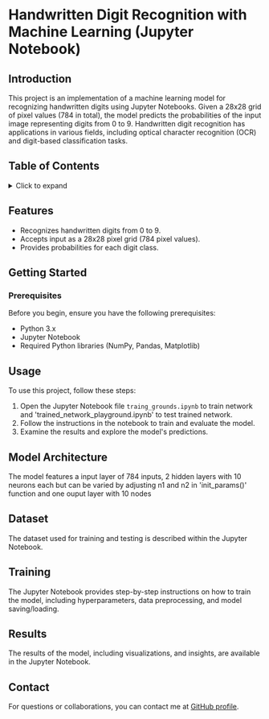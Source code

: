 # Handwritten Digit Recognition with Machine Learning (Jupyter Notebook)

## Introduction

This project is an implementation of a machine learning model for recognizing handwritten digits using Jupyter Notebooks. Given a 28x28 grid of pixel values (784 in total), the model predicts the probabilities of the input image representing digits from 0 to 9. Handwritten digit recognition has applications in various fields, including optical character recognition (OCR) and digit-based classification tasks.

## Table of Contents

<details>
<summary>Click to expand</summary>

1. [Features](#features)
2. [Getting Started](#getting-started)
   - [Prerequisites](#prerequisites)
3. [Usage](#usage)
4. [Model Architecture](#model-architecture)
5. [Dataset](#dataset)
6. [Training](#training)
7. [Evaluation](#evaluation)
8. [Results](#results)
9. [Contributing](#contributing)
10. [License](#license)
11. [Acknowledgments](#acknowledgments)
12. [Contact](#contact)

</details>

## Features

- Recognizes handwritten digits from 0 to 9.
- Accepts input as a 28x28 pixel grid (784 pixel values).
- Provides probabilities for each digit class.

## Getting Started

### Prerequisites

Before you begin, ensure you have the following prerequisites:

- Python 3.x
- Jupyter Notebook
- Required Python libraries (NumPy, Pandas, Matplotlib)

## Usage

To use this project, follow these steps:

1. Open the Jupyter Notebook file `traing_grounds.ipynb` to train network and 'trained_network_playground.ipynb' to test trained network.
2. Follow the instructions in the notebook to train and evaluate the model.
3. Examine the results and explore the model's predictions.


## Model Architecture

The model features a input layer of 784 inputs, 2 hidden layers with 10 neurons each but can be varied by adjusting n1 and n2 in 'init_params()' function and one ouput layer with 10 nodes

## Dataset

The dataset used for training and testing is described within the Jupyter Notebook. 

## Training

The Jupyter Notebook provides step-by-step instructions on how to train the model, including hyperparameters, data preprocessing, and model saving/loading.


## Results

The results of the model, including visualizations, and insights, are available in the Jupyter Notebook.

## Contact

For questions or collaborations, you can contact me at [GitHub profile](link-to-github-profile).
